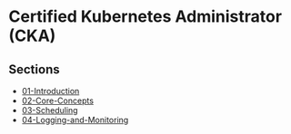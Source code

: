 # Certified Kubernetes Administrator (CKA)

## Sections

- [01-Introduction](docs/01-Introduction/_index.md)
- [02-Core-Concepts](docs/02-Core-Concepts/_index.md)
- [03-Scheduling](docs/03-Scheduling/_index.md)
- [04-Logging-and-Monitoring](docs/04-Logging-and-Monitoring/_index.md)
